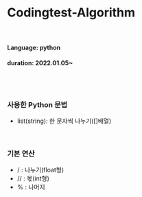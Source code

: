 # Codingtest-Algorithm
<br>

#### Language: python
#### duration: 2022.01.05~

<br>
<br>

### 사용한 Python 문법
* list(string): 한 문자씩 나누기([]배열)


<br>

### 기본 연산
* / : 나누기(float형)
* // : 몫(int형)
*  % : 나머지

